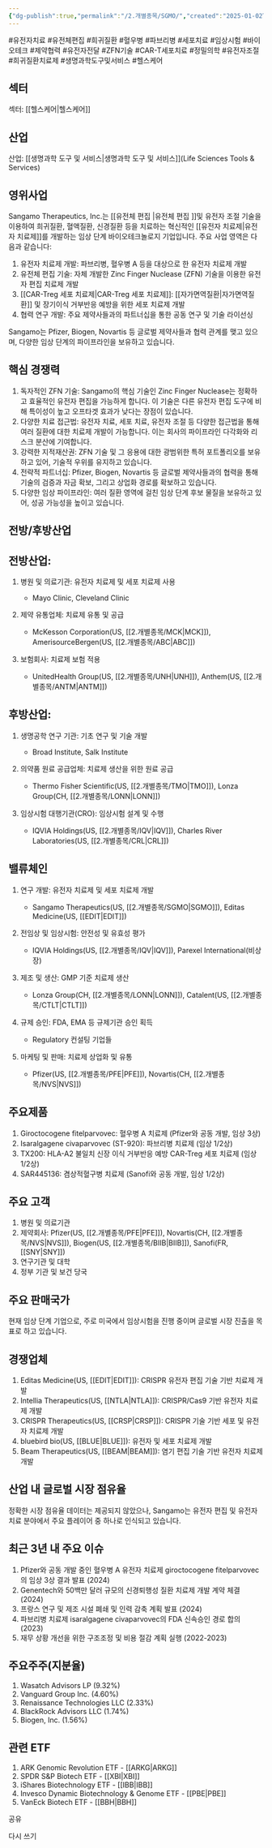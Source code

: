 ```yaml
---
{"dg-publish":true,"permalink":"/2.개별종목/SGMO/","created":"2025-01-02T10:48:34.446+09:00","updated":"2025-06-03T20:06:01.173+09:00"}
---
```


#유전자치료 #유전체편집 #희귀질환 #혈우병 #파브리병 #세포치료 #임상시험 #바이오테크 #제약협력 #유전자전달 #ZFN기술 #CAR-T세포치료 #정밀의학 #유전자조절 #희귀질환치료제 #생명과학도구및서비스 #헬스케어

## 섹터

섹터: [[헬스케어\|헬스케어]]

## 산업

산업: [[생명과학 도구 및 서비스\|생명과학 도구 및 서비스]](Life Sciences Tools & Services)

## 영위사업

Sangamo Therapeutics, Inc.는 [[유전체 편집 \|유전체 편집 ]]및 유전자 조절 기술을 이용하여 희귀질환, 혈액질환, 신경질환 등을 치료하는 혁신적인 [[유전자 치료제\|유전자 치료제]]를 개발하는 임상 단계 바이오테크놀로지 기업입니다. 주요 사업 영역은 다음과 같습니다:

1. 유전자 치료제 개발: 파브리병, 혈우병 A 등을 대상으로 한 유전자 치료제 개발
2. 유전체 편집 기술: 자체 개발한 Zinc Finger Nuclease (ZFN) 기술을 이용한 유전자 편집 치료제 개발
3. [[CAR-Treg 세포 치료제\|CAR-Treg 세포 치료제]]: [[자가면역질환\|자가면역질환]] 및 장기이식 거부반응 예방을 위한 세포 치료제 개발
4. 협력 연구 개발: 주요 제약사들과의 파트너십을 통한 공동 연구 및 기술 라이선싱

Sangamo는 Pfizer, Biogen, Novartis 등 글로벌 제약사들과 협력 관계를 맺고 있으며, 다양한 임상 단계의 파이프라인을 보유하고 있습니다.

## 핵심 경쟁력

1. 독자적인 ZFN 기술: Sangamo의 핵심 기술인 Zinc Finger Nuclease는 정확하고 효율적인 유전자 편집을 가능하게 합니다. 이 기술은 다른 유전자 편집 도구에 비해 특이성이 높고 오프타겟 효과가 낮다는 장점이 있습니다.
2. 다양한 치료 접근법: 유전자 치료, 세포 치료, 유전자 조절 등 다양한 접근법을 통해 여러 질환에 대한 치료제 개발이 가능합니다. 이는 회사의 파이프라인 다각화와 리스크 분산에 기여합니다.
3. 강력한 지적재산권: ZFN 기술 및 그 응용에 대한 광범위한 특허 포트폴리오를 보유하고 있어, 기술적 우위를 유지하고 있습니다.
4. 전략적 파트너십: Pfizer, Biogen, Novartis 등 글로벌 제약사들과의 협력을 통해 기술의 검증과 자금 확보, 그리고 상업화 경로를 확보하고 있습니다.
5. 다양한 임상 파이프라인: 여러 질환 영역에 걸친 임상 단계 후보 물질을 보유하고 있어, 성공 가능성을 높이고 있습니다.

## 전방/후방산업

## 전방산업:

1. 병원 및 의료기관: 유전자 치료제 및 세포 치료제 사용
    
    - Mayo Clinic, Cleveland Clinic
    
2. 제약 유통업체: 치료제 유통 및 공급
    
    - McKesson Corporation(US, [[2.개별종목/MCK\|MCK]]), AmerisourceBergen(US, [[2.개별종목/ABC\|ABC]])
    
3. 보험회사: 치료제 보험 적용
    
    - UnitedHealth Group(US, [[2.개별종목/UNH\|UNH]]), Anthem(US, [[2.개별종목/ANTM\|ANTM]])
    

## 후방산업:

1. 생명공학 연구 기관: 기초 연구 및 기술 개발
    
    - Broad Institute, Salk Institute
    
2. 의약품 원료 공급업체: 치료제 생산을 위한 원료 공급
    
    - Thermo Fisher Scientific(US, [[2.개별종목/TMO\|TMO]]), Lonza Group(CH, [[2.개별종목/LONN\|LONN]])
    
3. 임상시험 대행기관(CRO): 임상시험 설계 및 수행
    
    - IQVIA Holdings(US, [[2.개별종목/IQV\|IQV]]), Charles River Laboratories(US, [[2.개별종목/CRL\|CRL]])
    

## 밸류체인

1. 연구 개발: 유전자 치료제 및 세포 치료제 개발
    
    - Sangamo Therapeutics(US, [[2.개별종목/SGMO\|SGMO]]), Editas Medicine(US, [[EDIT\|EDIT]])
    
2. 전임상 및 임상시험: 안전성 및 유효성 평가
    
    - IQVIA Holdings(US, [[2.개별종목/IQV\|IQV]]), Parexel International(비상장)
    
3. 제조 및 생산: GMP 기준 치료제 생산
    
    - Lonza Group(CH, [[2.개별종목/LONN\|LONN]]), Catalent(US, [[2.개별종목/CTLT\|CTLT]])
    
4. 규제 승인: FDA, EMA 등 규제기관 승인 획득
    
    - Regulatory 컨설팅 기업들
    
5. 마케팅 및 판매: 치료제 상업화 및 유통
    
    - Pfizer(US, [[2.개별종목/PFE\|PFE]]), Novartis(CH, [[2.개별종목/NVS\|NVS]])
    

## 주요제품

1. Giroctocogene fitelparvovec: 혈우병 A 치료제 (Pfizer와 공동 개발, 임상 3상)
2. Isaralgagene civaparvovec (ST-920): 파브리병 치료제 (임상 1/2상)
3. TX200: HLA-A2 불일치 신장 이식 거부반응 예방 CAR-Treg 세포 치료제 (임상 1/2상)
4. SAR445136: 겸상적혈구병 치료제 (Sanofi와 공동 개발, 임상 1/2상)

## 주요 고객

1. 병원 및 의료기관
2. 제약회사: Pfizer(US, [[2.개별종목/PFE\|PFE]]), Novartis(CH, [[2.개별종목/NVS\|NVS]]), Biogen(US, [[2.개별종목/BIIB\|BIIB]]), Sanofi(FR, [[SNY\|SNY]])
3. 연구기관 및 대학
4. 정부 기관 및 보건 당국

## 주요 판매국가

현재 임상 단계 기업으로, 주로 미국에서 임상시험을 진행 중이며 글로벌 시장 진출을 목표로 하고 있습니다.

## 경쟁업체

1. Editas Medicine(US, [[EDIT\|EDIT]]): CRISPR 유전자 편집 기술 기반 치료제 개발
2. Intellia Therapeutics(US, [[NTLA\|NTLA]]): CRISPR/Cas9 기반 유전자 치료제 개발
3. CRISPR Therapeutics(US, [[CRSP\|CRSP]]): CRISPR 기술 기반 세포 및 유전자 치료제 개발
4. bluebird bio(US, [[BLUE\|BLUE]]): 유전자 및 세포 치료제 개발
5. Beam Therapeutics(US, [[BEAM\|BEAM]]): 염기 편집 기술 기반 유전자 치료제 개발

## 산업 내 글로벌 시장 점유율

정확한 시장 점유율 데이터는 제공되지 않았으나, Sangamo는 유전자 편집 및 유전자 치료 분야에서 주요 플레이어 중 하나로 인식되고 있습니다.

## 최근 3년 내 주요 이슈

1. Pfizer와 공동 개발 중인 혈우병 A 유전자 치료제 giroctocogene fitelparvovec의 임상 3상 결과 발표 (2024)
2. Genentech와 50백만 달러 규모의 신경퇴행성 질환 치료제 개발 계약 체결 (2024)
3. 프랑스 연구 및 제조 시설 폐쇄 및 인력 감축 계획 발표 (2024)
4. 파브리병 치료제 isaralgagene civaparvovec의 FDA 신속승인 경로 합의 (2023)
5. 재무 상황 개선을 위한 구조조정 및 비용 절감 계획 실행 (2022-2023)

## 주요주주(지분율)

1. Wasatch Advisors LP (9.32%)
2. Vanguard Group Inc. (4.60%)
3. Renaissance Technologies LLC (2.33%)
4. BlackRock Advisors LLC (1.74%)
5. Biogen, Inc. (1.56%)

## 관련 ETF

1. ARK Genomic Revolution ETF - [[ARKG\|ARKG]]
2. SPDR S&P Biotech ETF - [[XBI\|XBI]]
3. iShares Biotechnology ETF - [[IBB\|IBB]]
4. Invesco Dynamic Biotechnology & Genome ETF - [[PBE\|PBE]]
5. VanEck Biotech ETF - [[BBH\|BBH]]

공유

다시 쓰기